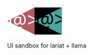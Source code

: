 <img src="https://github.com/seanpatrickmoran/colloidal/blob/main/terror/public/colloidal.svg" width="64"><img src="https://github.com/seanpatrickmoran/colloidal/blob/main/terror/public/cyclops.svg" width="64">


UI sandbox for lariat + llama
